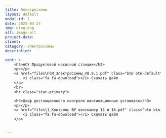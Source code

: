 ```yaml
---
title: Электросхемы
layout: default
modal-id: 1
date: 2025-04-24
img: diag.png
alt: image-alt
project-date: 
client: 
category: Электросхемы
description: 

cont: >
    <h3>АСУ Продуктовой насосной станции</h3>
    <p></p>
    <a href="files\ГСМ_ЭлектроСхемы_V0.9.1.pdf" class="btn btn-default">
        <i class="fa fa-download"></i> Скачать файл
    </a>
    <br>
    <hr class="star-primary">

    <h3>Шкаф дистанционного контроля вентиляционных установок</h3>
    <p></p>
    <a href="files\1_Контроль ВУ венткамер 13 и 16.pdf" class="btn btn-default">
        <i class="fa fa-download"></i> Скачать файл
    </a>    


---
```

